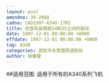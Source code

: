 ```yaml
---
layout: post
amendno: 39-2068
cadno: CAD1997-A340-17R1
title: 检查机身隔框54和55之间的裂纹
date: 1997-12-01 00:00:00 +0800
effdate: 1997-12-01 00:00:00 +0800
tag: A340
categories: 民航华东管理局适航处
author: 徐春雷
---
```


##适用范围:
适用于所有的A340系列飞机

